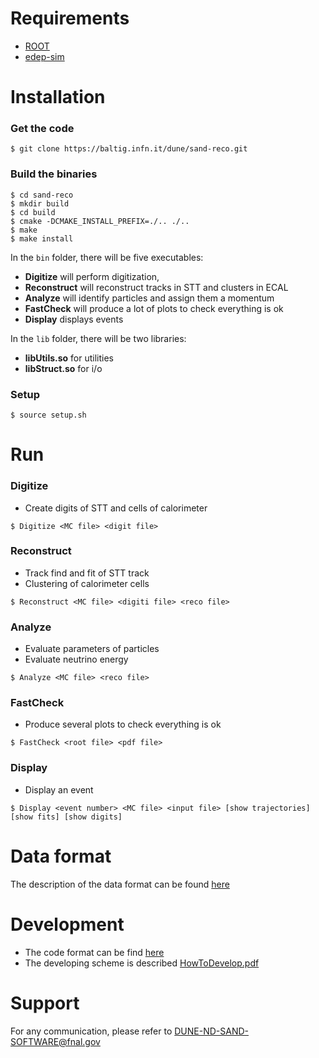 # Requirements
- [ROOT](https://root.cern/)
- [edep-sim](https://github.com/ClarkMcGrew/edep-sim)

# Installation

### Get the code

```console
$ git clone https://baltig.infn.it/dune/sand-reco.git
```

### Build the binaries

```console
$ cd sand-reco
$ mkdir build
$ cd build
$ cmake -DCMAKE_INSTALL_PREFIX=./.. ./..
$ make
$ make install
```

In the `bin` folder, there will be five executables:
- **Digitize** will perform digitization, 
- **Reconstruct** will reconstruct tracks in STT and clusters in ECAL
- **Analyze** will identify particles and assign them a momentum
- **FastCheck** will produce a lot of plots to check everything is ok
- **Display** displays events

In the `lib` folder, there will be two libraries:
- **libUtils.so** for utilities
- **libStruct.so** for i/o

### Setup

```console
$ source setup.sh
```

# Run

### Digitize
- Create digits of STT and cells of calorimeter

```console
$ Digitize <MC file> <digit file>
```

### Reconstruct
- Track find and fit of STT track
- Clustering of calorimeter cells

```console
$ Reconstruct <MC file> <digiti file> <reco file>
```

### Analyze
- Evaluate parameters of particles
- Evaluate neutrino energy

```console
$ Analyze <MC file> <reco file>
```

### FastCheck
- Produce several plots to check everything is ok

```console
$ FastCheck <root file> <pdf file>
```

### Display
- Display an event

```console
$ Display <event number> <MC file> <input file> [show trajectories] [show fits] [show digits]
```

# Data format

The description of the data format can be found [here](https://github.com/DUNE-ND-SAND/sand-stt/wiki/Data-Model)


# Development

- The code format can be find [here](https://github.com/DUNE-ND-SAND/sand-stt/wiki/Code-Formatting)
- The developing scheme is described [HowToDevelop.pdf](https://baltig.infn.it/dune/sand-reco/-/wikis/uploads/8b897fb0ea753ef767b96312bdf9ccac/HowToDevelop.pdf)

# Support

For any communication, please refer to [DUNE-ND-SAND-SOFTWARE@fnal.gov](mailto:DUNE-ND-SAND-SOFTWARE@fnal.gov)

